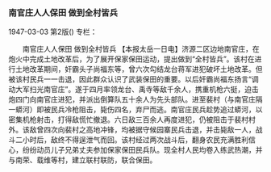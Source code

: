 ### 南官庄人人保田  做到全村皆兵

1947-03-03
第2版()
专栏：

　　南官庄人人保田
    做到全村皆兵
    【本报太岳一日电】济源二区边地南官庄，在炮火中完成土地改革后，为了展开保家保田运动，提出做到“全村皆兵”。该村在进行土地改革期间，奸霸头子尚福东等，曾六次勾结龙台蒋军进犯破坏土地改革。但被该村民兵一一击退，因此群众认识了武装保田的重要。以后奸霸尚福东扬言“调动大军扫光南官庄”。遂于四月率领龙台、禹寺等敌千余人，携重机枪六挺，迫击炮四门向南官庄进犯，并派出倒算队五十余人为先头部队。进至裴村（与南官庄隔一蟒河）即被民兵冷枪阻击，毙伤四名，弃尸而逃。南官庄民兵趁势追过蟒河，以密集机枪射击，打得敌慌忙撤退。六日敌三百余人再度进犯，仍被阻击于裴村村外。该敌曾四次向裴村之高地冲锋，均被据守候园寨民兵击退，并击毙敌一人，战斗二小时后，敌终不得逞泄气而回。该村经过两次战斗后，翻身农民充满胜利信心，纷纷动员儿子兄弟丈夫参加保家保田民兵队。现全村人民均卷入练武热潮，并与南荣、载维等村，建立联村联防，联合保田。
